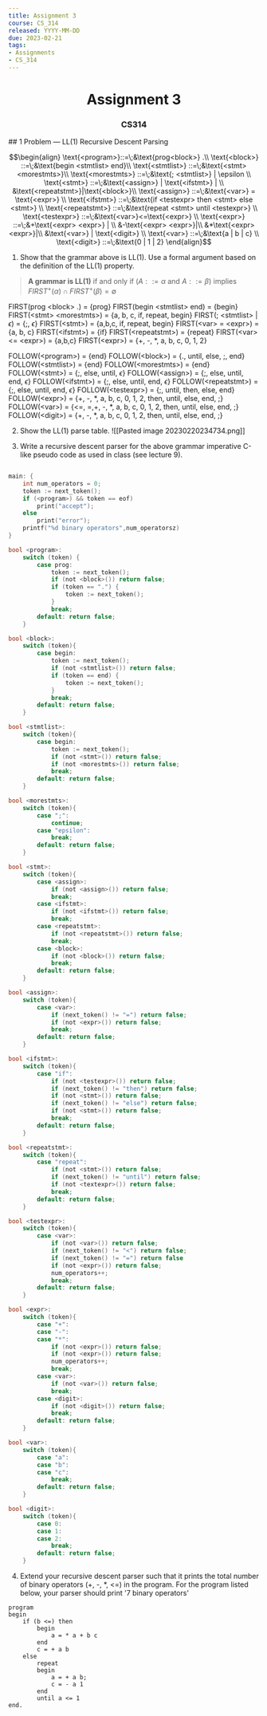 ```yaml
---
title: Assignment 3
course: CS_314
released: YYYY-MM-DD
due: 2023-02-21
tags:
- Assignments
- CS_314
---
```

<center><h1>Assignment 3</h1></center>
<center><h3>CS314</h3></center>
## 1 Problem — LL(1) Recursive Descent Parsing

$$\begin{align}
\text{<program>}::=\;&\text{prog<block>} .\\
\text{<block>} ::=\;&\text{begin <stmtlist> end}\\
\text{<stmtlist>} ::=\;&\text{<stmt> <morestmts>}\\
\text{<morestmts>} ::=\;&\text{; <stmtlist>} | \epsilon \\
\text{<stmt>} ::=\;&\text{<assign>} | \text{<ifstmt>} | \\
&\text{<repeatstmt>}|\text{<block>}\\
\text{<assign>} ::=\;&\text{<var>} = \text{<expr>} \\
\text{<ifstmt>} ::=\;&\text{if <testexpr> then <stmt> else <stmt>} \\
\text{<repeatstmt>} ::=\;&\text{repeat <stmt> until <testexpr>} \\
\text{<testexpr>} ::=\;&\text{<var>}<=\text{<expr>} \\
\text{<expr>} ::=\;&+\text{<expr> <expr>} | \\
&-\text{<expr> <expr>}|\\
&*\text{<expr> <expr>}|\\
&\text{<var>} | \text{<digit>} \\
\text{<var>} ::=\;&\text{a | b | c} \\
\text{<digit>} ::=\;&\text{0 | 1 | 2}
\end{align}$$

1. Show that the grammar above is LL(1). Use a formal argument based on the definition of the LL(1) property.

> 	**A grammar is LL(1)**  if and only if $(A ::= \alpha \text{ and } A ::= \beta)$ implies
> 		$FIRST^+(\alpha) \cap FIRST^+(\beta) = \emptyset$

FIRST(prog \<block\> .) = {prog}
FIRST(begin \<stmtlist\> end) = {begin}
FIRST(\<stmt\> \<morestmts\>) = {a, b, c, if, repeat, begin}
FIRST(; \<stmtlist\> | $\epsilon$) = {;, $\epsilon$}
FIRST(\<stmt\>) = {a,b,c, if, repeat, begin}
FIRST(\<var\> = \<expr\>) = {a, b, c}
FIRST(\<ifstmt\>) = {if}
FIRST(\<repeatstmt\>) = {repeat}
FIRST(\<var\> <= \<expr\>) = {a,b,c}
FIRST(\<expr\>) = {+, -, \*, a, b, c, 0, 1, 2}

FOLLOW(\<program\>) = {end}
FOLLOW(\<block\>) = {., until, else, ;, end}
FOLLOW(\<stmtlist\>) = {end}
FOLLOW(\<morestmts\>) = {end}
FOLLOW(\<stmt\>) = {;, else, until, $\epsilon$}
FOLLOW(\<assign\>) = {;, else, until, end, $\epsilon$}
FOLLOW(\<ifstmt\>) = {;, else, until, end, $\epsilon$}
FOLLOW(\<repeatstmt\>) = {;, else, until, end, $\epsilon$}
FOLLOW(\<testexpr\>) = {;, until, then, else, end}
FOLLOW(\<expr\>) = {+, -, \*, a, b, c, 0, 1, 2, then, until, else, end, ;}
FOLLOW(\<var\>) = {<=, =,+, -, \*, a, b, c, 0, 1, 2, then, until, else, end, ;}
FOLLOW(\<digit\>) = {+, -, \*, a, b, c, 0, 1, 2, then, until, else, end, ;}



2. Show the LL(1) parse table.
![[Pasted image 20230220234734.png]]

3. Write a recursive descent parser for the above grammar imperative C-like pseudo code as used in class (see lecture 9).

```c

main: {
	int num_operators = 0;
	token := next_token();
	if (<program>) && token == eof)
		print("accept");
	else
		print("error");
	printf("%d binary operators",num_operatorsz)
}

bool <program>:
	switch (token) {
		case prog:
			token := next_token();
			if (not <block>()) return false;
			if (token == ".") {
				token := next_token();
			}
			break;
		default: return false;
	}

bool <block>:
	switch (token){
		case begin:
			token := next_token();
			if (not <stmtlist>()) return false;
			if (token == end) {
				token := next_token();
			}
			break;
		default: return false;
	}

bool <stmtlist>:
	switch (token){
		case begin:
			token := next_token();
			if (not <stmt>()) return false;
			if (not <morestmts>()) return false;
			break;
		default: return false;
	}

bool <morestmts>:
	switch (token){
		case ";":
			continue;
		case "epsilon":
			break;
		default: return false;
	}

bool <stmt>:
	switch (token){
		case <assign>:
			if (not <assign>()) return false;
			break;
		case <ifstmt>:
			if (not <ifstmt>()) return false;
			break;
		case <repeatstmt>:
			if (not <repeatstmt>()) return false;
			break;
		case <block>:
			if (not <block>()) return false;
			break;
		default: return false;
	}

bool <assign>:
	switch (token){
		case <var>:
			if (next_token() != "=") return false;
			if (not <expr>()) return false;
			break;
		default: return false;
	}

bool <ifstmt>:
	switch (token){
		case "if":
			if (not <testexpr>()) return false;
			if (next_token() != "then") return false;
			if (not <stmt>()) return false;
			if (next_token() != "else") return false;
			if (not <stmt>()) return false;
			break;
		default: return false;
	}

bool <repeatstmt>:
	switch (token){
		case "repeat":
			if (not <stmt>()) return false;
			if (next_token() != "until") return false;
			if (not <textexpr>()) return false;
			break;
		default: return false;
	}

bool <testexpr>:
	switch (token){
		case <var>:
			if (not <var>()) return false;
			if (next_token() != "<") return false;
			if (next_token() != "=") return false
			if (not <expr>()) return false;
			num_operators++;
			break;
		default: return false;
	}

bool <expr>:
	switch (token){
		case "+":
		case "-":
		case "*":
			if (not <expr>()) return false;
			if (not <expr>()) return false;
			num_operators++;
			break;
		case <var>:
			if (not <var>()) return false;
			break;
		case <digit>:
			if (not <digit>()) return false;
			break;
		default: return false;
	}

bool <var>:
	switch (token){
		case "a":
		case "b":
		case "c":
			break;
		default: return false;
	}

bool <digit>:
	switch (token){
		case 0:
		case 1:
		case 2:
			break;
		default: return false;
	}
```

4. Extend your recursive descent parser such that it prints the total number of binary operators (+, -, \*, <=) in the program. For the program listed below, your parser should print '7 binary operators'

```
program
begin
	if (b <=) then
		begin
			a = * a + b c
		end
		c = + a b
	else
		repeat
		begin
			a = + a b;
			c = - a 1
		end
		until a <= 1
end.
```